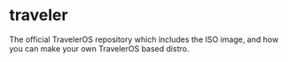 # traveler
The official TravelerOS repository which includes the ISO image, and how you can make your own TravelerOS based distro.
